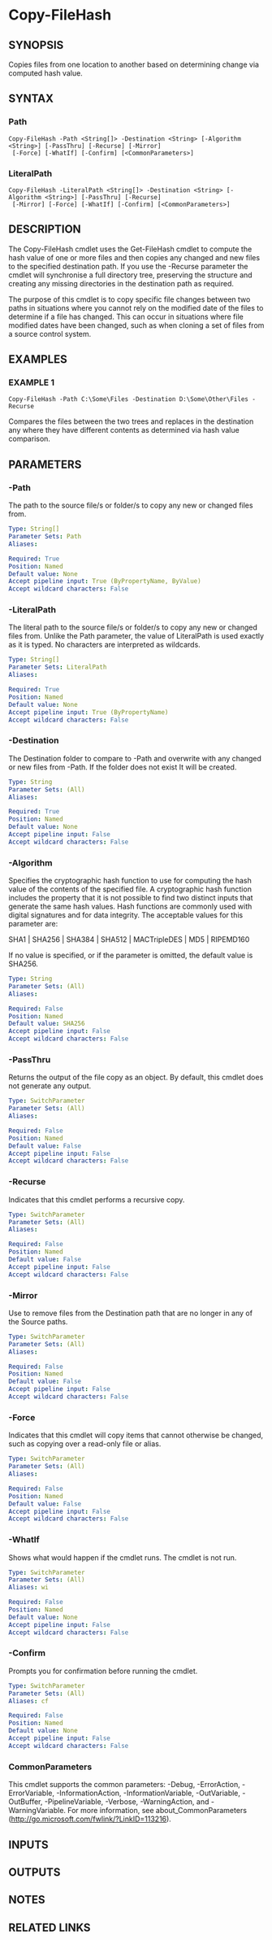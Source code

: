 # Copy-FileHash

## SYNOPSIS
Copies files from one location to another based on determining change via computed hash value.

## SYNTAX

### Path
```
Copy-FileHash -Path <String[]> -Destination <String> [-Algorithm <String>] [-PassThru] [-Recurse] [-Mirror]
 [-Force] [-WhatIf] [-Confirm] [<CommonParameters>]
```

### LiteralPath
```
Copy-FileHash -LiteralPath <String[]> -Destination <String> [-Algorithm <String>] [-PassThru] [-Recurse]
 [-Mirror] [-Force] [-WhatIf] [-Confirm] [<CommonParameters>]
```

## DESCRIPTION
The Copy-FileHash cmdlet uses the Get-FileHash cmdlet to compute the hash value of one or more files and then copies any changed
and new files to the specified destination path.
If you use the -Recurse parameter the cmdlet will synchronise a full directory
tree, preserving the structure and creating any missing directories in the destination path as required.

The purpose of this cmdlet is to copy specific file changes between two paths in situations where you cannot rely on the modified
date of the files to determine if a file has changed.
This can occur in situations where file modified dates have been changed, such
as when cloning a set of files from a source control system.

## EXAMPLES

### EXAMPLE 1
```
Copy-FileHash -Path C:\Some\Files -Destination D:\Some\Other\Files -Recurse
```

Compares the files between the two trees and replaces in the destination any where they have different contents as determined
via hash value comparison.

## PARAMETERS

### -Path
The path to the source file/s or folder/s to copy any new or changed files from.

```yaml
Type: String[]
Parameter Sets: Path
Aliases:

Required: True
Position: Named
Default value: None
Accept pipeline input: True (ByPropertyName, ByValue)
Accept wildcard characters: False
```

### -LiteralPath
The literal path to the source file/s or folder/s to copy any new or changed files from.
Unlike the Path parameter, the value of
LiteralPath is used exactly as it is typed.
No characters are interpreted as wildcards.

```yaml
Type: String[]
Parameter Sets: LiteralPath
Aliases:

Required: True
Position: Named
Default value: None
Accept pipeline input: True (ByPropertyName)
Accept wildcard characters: False
```

### -Destination
The Destination folder to compare to -Path and overwrite with any changed or new files from -Path.
If the folder does not exist
It will be created.

```yaml
Type: String
Parameter Sets: (All)
Aliases:

Required: True
Position: Named
Default value: None
Accept pipeline input: False
Accept wildcard characters: False
```

### -Algorithm
Specifies the cryptographic hash function to use for computing the hash value of the contents of the specified file.
A cryptographic
hash function includes the property that it is not possible to find two distinct inputs that generate the same hash values.
Hash
functions are commonly used with digital signatures and for data integrity.
The acceptable values for this parameter are:

SHA1 | SHA256 | SHA384 | SHA512 | MACTripleDES | MD5 | RIPEMD160

If no value is specified, or if the parameter is omitted, the default value is SHA256.

```yaml
Type: String
Parameter Sets: (All)
Aliases:

Required: False
Position: Named
Default value: SHA256
Accept pipeline input: False
Accept wildcard characters: False
```

### -PassThru
Returns the output of the file copy as an object.
By default, this cmdlet does not generate any output.

```yaml
Type: SwitchParameter
Parameter Sets: (All)
Aliases:

Required: False
Position: Named
Default value: False
Accept pipeline input: False
Accept wildcard characters: False
```

### -Recurse
Indicates that this cmdlet performs a recursive copy.

```yaml
Type: SwitchParameter
Parameter Sets: (All)
Aliases:

Required: False
Position: Named
Default value: False
Accept pipeline input: False
Accept wildcard characters: False
```

### -Mirror
Use to remove files from the Destination path that are no longer in any of the Source paths.

```yaml
Type: SwitchParameter
Parameter Sets: (All)
Aliases:

Required: False
Position: Named
Default value: False
Accept pipeline input: False
Accept wildcard characters: False
```

### -Force
Indicates that this cmdlet will copy items that cannot otherwise be changed, such as copying over a read-only file or alias.

```yaml
Type: SwitchParameter
Parameter Sets: (All)
Aliases:

Required: False
Position: Named
Default value: False
Accept pipeline input: False
Accept wildcard characters: False
```

### -WhatIf
Shows what would happen if the cmdlet runs.
The cmdlet is not run.

```yaml
Type: SwitchParameter
Parameter Sets: (All)
Aliases: wi

Required: False
Position: Named
Default value: None
Accept pipeline input: False
Accept wildcard characters: False
```

### -Confirm
Prompts you for confirmation before running the cmdlet.

```yaml
Type: SwitchParameter
Parameter Sets: (All)
Aliases: cf

Required: False
Position: Named
Default value: None
Accept pipeline input: False
Accept wildcard characters: False
```

### CommonParameters
This cmdlet supports the common parameters: -Debug, -ErrorAction, -ErrorVariable, -InformationAction, -InformationVariable, -OutVariable, -OutBuffer, -PipelineVariable, -Verbose, -WarningAction, and -WarningVariable.
For more information, see about_CommonParameters (http://go.microsoft.com/fwlink/?LinkID=113216).

## INPUTS

## OUTPUTS

## NOTES

## RELATED LINKS
